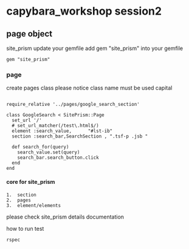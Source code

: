 # capybara_workshop session2
## page object
site_prism
update your gemfile
add gem "site_prism" into your gemfile

```
gem "site_prism"

```
### page
create pages class
 please notice  class name must be used capital
```

require_relative '../pages/google_search_section'

class GoogleSearch < SitePrism::Page
  set_url '/'
  # set_url_matcher(/test\.html$/)
  element :search_value,      "#lst-ib"
  section :search_bar,SearchSection , ".tsf-p .jsb "

  def search_for(query)
    search_value.set(query)
    search_bar.search_button.click
  end
end

```
#### core for site_prism
    1.  section
    2.  pages
    3.  element/elements

please check site_prism details documentation

how to run test
```
rspec
```
